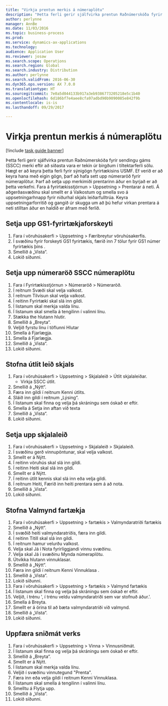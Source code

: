 ```yaml
--- 
title: "Virkja prentun merkis á númeraplötu"
description: "Þetta ferli gerir sjálfvirka prentun Raðnúmerskóða fyrir sendingu gáms (SSCC) merki eftir að síðasta vara er tekin úr birgðum í tiltektarferli sölu."
author: perlynne
manager: AnnBe
ms.date: 11/03/2016
ms.topic: business-process
ms.prod: 
ms.service: dynamics-ax-applications
ms.technology: 
audience: Application User
ms.reviewer: josaw
ms.search.scope: Operations
ms.search.region: Global
ms.search.industry: Distribution
ms.author: perlynne
ms.search.validFrom: 2016-06-30
ms.dyn365.ops.version: AX 7.0.0
ms.translationtype: HT
ms.sourcegitcommit: 7e0a5d044133b917a3eb9386773205218e5c1b40
ms.openlocfilehash: 6d186bf7e4aee8cfa97adbd90b9090085e842f9b
ms.contentlocale: is-is
ms.lasthandoff: 09/29/2017

---
```

# <a name="enable-license-plate-label-printing"></a>Virkja prentun merkis á númeraplötu

[!include [task guide banner](../../includes/task-guide-banner.md)]

Þetta ferli gerir sjálfvirka prentun Raðnúmerskóða fyrir sendingu gáms (SSCC) merki eftir að síðasta vara er tekin úr birgðum í tiltektarferli sölu. Hægt er að keyra þetta ferli fyrir sýnigögn fyrirtækisins USMF. Ef verið er að keyra hana með eigin gögn, þarf að hafa sett upp númeraröð fyrir númeraplötur. Þarf að setja upp merkimiði prentarinn áður en byrjað er að þetta verkefni. Fara á fyrirtækisstjórnun > Uppsetning > Prentarar á neti. Á aðgerðasvæðinu skal smellt er á Valkostum og smella svo á uppsetningarhnapp fyrir niðurhal skjals leiðarfulltrúa. Keyra uppsetningarforritið og gangið úr skugga um að þú hefur virkan prentara á neti stilltan áður en haldið er áfram með ferlið.


## <a name="set-up-the-gs1-company-prefix"></a>Setja upp GS1-fyrirtækjaforskeyti
1. Fara í vöruhúsakerfi > Uppsetning > Færibreytur vöruhúsakerfis.
2. Í svæðinu fyrir forskeyti GS1 fyrirtækis, færið inn 7 tölur fyrir GS1 númer fyrirtækis þíns .
3. Smellið á „Vista“.
4. Lokið síðunni.

## <a name="setup-the-sscc-license-plate-number-sequence"></a>Setja upp númeraröð SSCC númeraplötu
1. Fara í Fyrirtækisstjórnun > Númeraröð > Númeraröð.
2. Í reitnum Svæði skal velja valkost.
3. Í reitnum Tilvísun skal velja valkost.
4. Í reitinn Fyrirtæki skal slá inn gildi.
5. Í listanum skal merkja valda línu.
6. Í listanum skal smella á tengilinn í valinni línu.
7. Stækka the hlutann hlutir.
8. Smellið á „Breyta“.
9. Veljið fyrstu línu í töflunni Hlutar
10. Smella á Fjarlægja.
11. Smella á Fjarlægja.
12. Smellið á „Vista“.
13. Lokið síðunni.

## <a name="create-the-document-route-layout"></a>Stofna útlit leið skjals 
1. Fara í vöruhúsakerfi > Uppsetning > Skjalaleið > Útlit skjalaleiðar.
    * Virkja SSCC útlit.  
2. Smellið á „Nýtt“.
3. Færa inn gildi í reitnum Kenni útlits.
4. Sláið inn gildi í reitnum „Lýsing“.
5. Í listanum skal finna og velja þá skráningu sem óskað er eftir.
6. Smella á Setja inn aftan við texta
7. Smellið á „Vista“.
8. Lokið síðunni.

## <a name="set-up-the-document-routing"></a>Setja upp skjalaleið
1. Fara í vöruhúsakerfi > Uppsetning >  Skjalaleið > Skjalaleið.
2. Í svæðinu gerð vinnupöntunar, skal velja valkost.
3. Smellt er á Nýtt.
4. Í reitinn vöruhús skal slá inn gildi.
5. Í reitinn Heiti skal slá inn gildi.
6. Smellt er á Nýtt.
7. Í reitinn útlit kennis skal slá inn eða velja gildi.
8. Í reitnum Heiti, Færið inn heiti prentara sem á að nota.
9. Smellið á „Vista“.
10. Lokið síðunni.

## <a name="create-mobile-device-menu"></a>Stofna Valmynd fartækja
1. Fara í vöruhúsakerfi > Uppsetning > fartækis > Valmyndaratriði fartækis
2. Smellið á „Nýtt“.
3. Í svæðið heiti valmyndaratriðis, færa inn gildi.
4. Í reitinn Titill skal slá inn gildi.
5. Í reitnum hamur velurðu valkost.
6. Velja skal Já í Nota fyrirliggjandi vinnu svæðinu.
7. Velja skal Já í svæðinu Mynda númeraplötu.
8. Útvíkka hlutann vinnuklasar.
9. Smellið á „Nýtt“.
10. Færa inn gildi í reitnum Kenni Vinnuklasa .
11. Smellið á „Vista“.
12. Lokið síðunni.
13. Fara í vöruhúsakerfi > Uppsetning > fartækis > Valmynd fartækis
14. Í listanum skal finna og velja þá skráningu sem óskað er eftir.
15. Veljið, í trénu ', í trénu veldu valmyndaratriði sem var stofnuð áður.'.
16. Smella á Breyta.
17. Smellt er á örina til að bæta valmyndaratriði við valmynd.
18. Smellið á „Vista“.
19. Lokið síðunni.

## <a name="update-a-work-template"></a>Uppfæra sniðmát verks
1. Fara í vöruhúsakerfi  > Uppsetning  > Vinna  > Vinnusniðmát.
2. Í listanum skal finna og velja þá skráningu sem óskað er eftir.
3. Smellið á „Breyta“.
4. Smellt er á Nýtt.
5. Í listanum skal merkja valda línu.
6. Veljið í svæðinu vinnutegund "Prenta".
7. Færa inn eða velja gildi í reitnum Kenni Vinnuklasa.
8. Í listanum skal smella á tengilinn í valinni línu.
9. Smelltu á Flytja upp.
10. Smellið á „Vista“.
11. Lokið síðunni.


